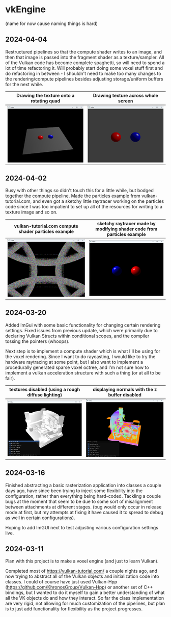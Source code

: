 # vkEngine

(name for now cause naming things is hard)

## 2024-04-04

Restructured pipelines so that the compute shader writes to an image, and then that image is passed into the fragment shader as a texture/sampler. All of the Vulkan code has become complete spaghetti, so will need to spend a lot of time refactoring it. Will probably start doing some voxel stuff first and do refactoring in between - I shouldn't need to make too many changes to the rendering/compute pipelines besides adjusting storage/uniform buffers for the next while.

| Drawing the texture onto a rotating quad | Drawing texture across whole screen     |
| ---------------------------------------- | --------------------------------------- |
| ![ImGui Example 1](readme/compute4.png)  | ![ImGui Example 2](readme/compute3.png) |

## 2024-04-02

Busy with other things so didn't touch this for a little while, but bodged together the compute pipeline. Made the particles example from vulkan-tutorial.com, and even got a sketchy little raytracer working on the particles code since I was too impatient to set up all of the resources for writing to a texture image and so on.

| vulkan-tutorial.com compute shader particles example | sketchy raytracer made by modifying shader code from particles example |
| ---------------------------------------------------- | ---------------------------------------------------------------------- |
| ![ImGui Example 1](readme/compute1.png)              | ![ImGui Example 2](readme/compute2.png)                                |

## 2024-03-20

Added ImGui with some basic functionality for changing certain rendering settings. Fixed issues from previous update, which were primarily due to declaring Vulkan Structs within conditional scopes, and the compiler tossing the pointers (whoops).

Next step is to implement a compute shader which is what I'll be using for the voxel rendering. Since I want to do raycasting, I would like to try the hardware raytracing at some point, but I also want to implement a procedurally generated sparse voxel octree, and I'm not sure how to implement a vulkan acceleration structure with such a thing (or at all to be fair).

| textures disabled (using a rough diffuse lighting) | displaying normals with the z buffer disabled |
| -------------------------------------------------- | --------------------------------------------- |
| ![ImGui Example 1](readme/imgui1.png)              | ![ImGui Example 2](readme/imgui2.png)         |

## 2024-03-16

Finished abstracting a basic rasterization application
into classes a couple days ago, have since been trying
to inject some flexibility into the configuration,
rather than everything being hard-coded. Tackling a
couple bugs at the moment that seem to be due to some
sort of misalignment between attachments at different stages.
(bug would only occur in release mode at first, but my attempts
at fixing it have caused it to spread to debug as well
in certain configurations).

Hoping to add ImGUI next to test adjusting various
configuration settings live.

## 2024-03-11

Plan with this project is to make a voxel engine
(and just to learn Vulkan).

Completed most of https://vulkan-tutorial.com/ a
couple nights ago, and now trying to abstract
all of the Vulkan objects and initialization
code into classes. I could of course have just
used Vulkan-Hpp (https://github.com/KhronosGroup/Vulkan-Hpp)
or another set of C++ bindings, but I wanted
to do it myself to gain a better understanding
of what all the VK objects do and how they
interact. So far the class implementation are
very rigid, not allowing for much customization
of the pipelines, but plan is to just add
functionality for flexibility as the project
progresses.
